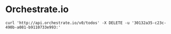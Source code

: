 # Orchestrate.io

    curl 'http://api.orchestrate.io/v0/todos' -X DELETE -u '30132a35-c23c-490b-a081-b9110733e993:'
